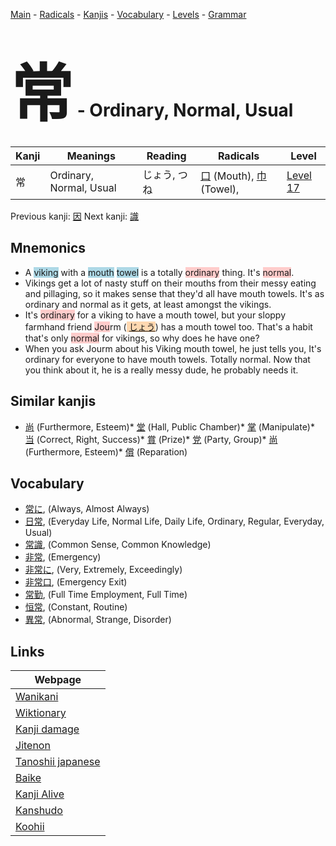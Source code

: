 <style> bigfont {font-size: 100px}</style>
[Main](../index.md) -
[Radicals](../radicals.md) -
[Kanjis](../kanjis.md) -
[Vocabulary](../vocabulary.md) -
[Levels](../levels.md) -
[Grammar](../grammar.md)
# <bigfont> 常</bigfont> - Ordinary, Normal, Usual 

| Kanji | Meanings | Reading | Radicals | Level |
| --- | --- | --- | --- | --- |
| 常 | Ordinary, Normal, Usual | じょう, つね | [口](../radicals/口.md) (Mouth), [巾](../radicals/巾.md) (Towel),  | [Level 17](../levels/wk_level17.md) |

Previous kanji: [因](因.md) Next kanji: [識](識.md) 

## Mnemonics
 * A <span style="background-color:#ADD8E6"> viking</span> with a <span style="background-color:#ADD8E6"> mouth</span> <span style="background-color:#ADD8E6"> towel</span> is a totally <span style="background-color:#ffcccb"> ordinary</span> thing. It's <span style="background-color:#ffcccb"> normal</span>.
* Vikings get a lot of nasty stuff on their mouths from their messy eating and pillaging, so it makes sense that they'd all have mouth towels. It's as ordinary and normal as it gets, at least amongst the vikings.
* It's <span style="background-color:#ffcccb"> ordinary</span> for a viking to have a mouth towel, but your sloppy farmhand friend <span style="background-color:#ffcccb"> Jou</span>rm (<span style="background-color:#fed8b1"> [じょう](https://jisho.org/search/じょう)</span>) has a mouth towel too. That's a habit that's only <span style="background-color:#ffcccb"> normal</span> for vikings, so why does he have one?
* When you ask Jourm about his Viking mouth towel, he just tells you, It's ordinary for everyone to have mouth towels. Totally normal. Now that you think about it, he is a really messy dude, he probably needs it.


## Similar kanjis
 * [尚](尚.md) (Furthermore, Esteem)* [堂](堂.md) (Hall, Public Chamber)* [掌](掌.md) (Manipulate)* [当](当.md) (Correct, Right, Success)* [賞](賞.md) (Prize)* [党](党.md) (Party, Group)* [尚](尚.md) (Furthermore, Esteem)* [償](償.md) (Reparation)


## Vocabulary
 * [常に](../vocabulary/常.md), (Always, Almost Always)
* [日常](../vocabulary/常.md), (Everyday Life, Normal Life, Daily Life, Ordinary, Regular, Everyday, Usual)
* [常識](../vocabulary/常.md), (Common Sense, Common Knowledge)
* [非常](../vocabulary/常.md), (Emergency)
* [非常に](../vocabulary/常.md), (Very, Extremely, Exceedingly)
* [非常口](../vocabulary/常.md), (Emergency Exit)
* [常勤](../vocabulary/常.md), (Full Time Employment, Full Time)
* [恒常](../vocabulary/常.md), (Constant, Routine)
* [異常](../vocabulary/常.md), (Abnormal, Strange, Disorder)



## Links 

| Webpage |
| --- |
| [Wanikani          ](https://www.wanikani.com/kanji/常) |
| [Wiktionary        ](https://en.wiktionary.org/wiki/常) |
| [Kanji damage      ](http://www.kanjidamage.com/kanji/search?utf8=✓&q=常) |
| [Jitenon           ](https://jitenon.com/kanji/常) |
| [Tanoshii japanese ](https://www.tanoshiijapanese.com/dictionary/kanji.cfm?k=常) |
| [Baike             ](https://baike.baidu.com/item/常) |
| [Kanji Alive       ](https://app.kanjialive.com/常) |
| [Kanshudo          ](https://www.kanshudo.com/searchmn?q=常) |
| [Koohii            ](https://kanji.koohii.com/study/kanji/常) |
